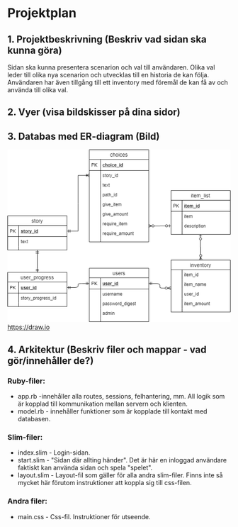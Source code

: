 # Projektplan

## 1. Projektbeskrivning (Beskriv vad sidan ska kunna göra)
Sidan ska kunna presentera scenarion och val till användaren. Olika val leder till olika nya scenarion och utvecklas till en historia de kan följa. Användaren har även tillgång till ett inventory med föremål de kan få av och använda till olika val.
## 2. Vyer (visa bildskisser på dina sidor)
## 3. Databas med ER-diagram (Bild)
![ER](ER-diagram.png)
https://draw.io
## 4. Arkitektur (Beskriv filer och mappar - vad gör/innehåller de?)
### Ruby-filer:
- app.rb -innehåller alla routes, sessions, felhantering, mm. All logik som är kopplad till kommunikation mellan servern och klienten.
- model.rb - innehåller funktioner som är kopplade till kontakt med databasen. 
### Slim-filer:
- index.slim - Login-sidan.
- start.slim - "Sidan där allting händer". Det är här en inloggad användare faktiskt kan använda sidan och spela "spelet".
- layout.slim - Layout-fil som gäller för alla andra slim-filer. Finns inte så mycket här förutom instruktioner att koppla sig till css-filen.
### Andra filer:
- main.css - Css-fil. Instruktioner för utseende.
